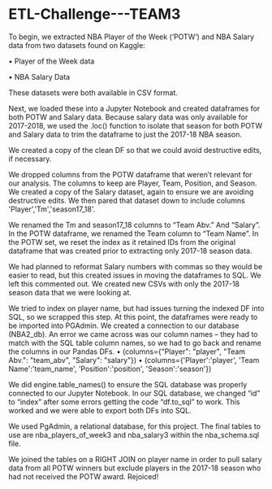 # ETL-Challenge---TEAM3

To begin, we extracted NBA Player of the Week (‘POTW’) and NBA Salary data from two datasets found on Kaggle:

•	Player of the Week data

•	NBA Salary Data

These datasets were both available in CSV format.

Next, we loaded these into a Jupyter Notebook and created dataframes for both POTW and Salary data. Because salary data was only available for 2017-2018, we used the .loc() function to isolate that season for both POTW and Salary data to trim the dataframe to just the 2017-18 NBA season.

We created a copy of the clean DF so that we could avoid destructive edits, if necessary.

We dropped columns from the POTW dataframe that weren’t relevant for our analysis. The columns to keep are Player, Team, Position, and Season.
We created a copy of the Salary dataset, again to ensure we are avoiding destructive edits. We then pared that dataset down to include columns 'Player','Tm','season17_18'. 

We renamed the Tm and season17_18 columns to “Team Abv.” And “Salary”. In the POTW dataframe, we renamed the Team column to “Team Name”.
In the POTW set, we reset the index as it retained IDs from the original dataframe that was created prior to extracting only 2017-18 season data.

We had planned to reformat Salary numbers with commas so they would be easier to read, but this created issues in moving the dataframes to SQL. We left this commented out.
We created new CSVs with only the 2017-18 season data that we were looking at. 

We tried to index on player name, but had issues turning the indexed DF into SQL, so we scrapped this step.
At this point, the dataframes were ready to be imported into PGAdmin. We created a connection to our database (NBA2_db). An error we came across was our column names – they had to match with the SQL table column names, so we had to go back and rename the columns in our Pandas DFs.
•	(columns={"Player": "player",
                                 "Team Abv.": "team_abv", "Salary": "salary"})
•	(columns={'Player':'player', 'Team Name':'team_name', 
                                                        'Position':'position', 'Season':'season'})

We did engine.table_names() to ensure the SQL database was properly connected to our Jupyter Notebook. 
In our SQL database, we changed “id” to “index” after some errors getting the code “df.to_sql” to work. This worked and we were able to export both DFs into SQL.

We used PgAdmin, a relational database, for this project. The final tables to use are nba_players_of_week3 and nba_salary3 within the nba_schema.sql file.

We joined the tables on a RIGHT JOIN on player name in order to pull salary data from all POTW winners but exclude players in the 2017-18 season who had not received the POTW award. Rejoiced!
